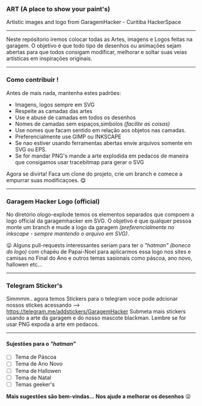 ### ART (A place to show your paint's)
Artistic images and logo from GaragemHacker - Curitiba HackerSpace

-----
Neste repósitorio iremos colocar todas as Artes, imagens e Logos feitas na garagem.
O objetivo é que todo tipo de desenhos ou animações sejam abertas para que todos consigam modificar, melhorar e soltar suas veias artísticas em inspirações originais. 

----
### Como contribuir !

Antes de mais nada, mantenha estes padrões:

  * Imagens, logos sempre em SVG
  * Respeite as camadas das artes
  * Use e abuse de camadas em todos os desenhos
  * Nomes de camadas sem espaços,simbolos <i>(facilite as coisas)</i>
  * Use nomes que facam sentido em relação aos objetos nas camadas.
  * Preferencialmente use GIMP ou INKSCAPE
  * Se nao estiver usando ferramentas abertas envie arquivos somente em SVG ou EPS.
  * Se for mandar PNG's mande a arte explodida em pedacos de maneira que consigamos usar tracebitmap para gerar o SVG

Agora se divirta!
Faca um clone do projeto, crie um branch e comece a empurrar suas modificaçoes. :yum:

-----
### Garagem Hacker Logo (official)

No diretório ologo-explode temos os elementos separados que compoem a logo official da garagemhacker em SVG.
O objetivo é que qualquer pessoa monte um branch e mude a logo da garagem <i>(preferencialmente no inkscape - sempre mantendo o arquivo em SVG)</i>.

:stuck_out_tongue: Alguns pull-requests interessantes seriam para ter o <i>"hatman" (boneco do logo)</i> com chapéu de Papai-Noel para aplicarmos essa logo nos sites e camisas no Final do Ano e outros temas sasionais como páscoa, ano novo, hallowen etc... 

-----

### Telegram Sticker's 

Simmmm.. agora temos Stickers para o telegram voce pode adcionar nossos stickes acessando --> https://telegram.me/addstickers/GaragemHacker
Submeta mais stickers usando a arte da garagem e do nosso mascote blackman.
Lembre se for usar PNG expoda a arte em pedacos.

-----

#### Sujestões para o <i>"hatman"</i>

- [ ] Tema de Páscoa
- [ ] Tema de Ano Novo
- [ ] Tema de Hallowen
- [ ] Tema de Natal
- [ ] Temas geeker's

<strong>Mais sugestões são bem-vindas... Nos ajude a melhorar os desenhos</strong> :stuck_out_tongue_winking_eye:

